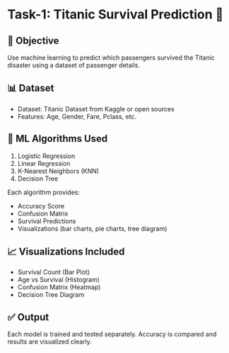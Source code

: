 # Task-1: Titanic Survival Prediction 🚢

## 📌 Objective
Use machine learning to predict which passengers survived the Titanic disaster using a dataset of passenger details.

## 📊 Dataset
- Dataset: Titanic Dataset from Kaggle or open sources
- Features: Age, Gender, Fare, Pclass, etc.

## 🧠 ML Algorithms Used
1. Logistic Regression
2. Linear Regression
3. K-Nearest Neighbors (KNN)
4. Decision Tree

Each algorithm provides:
- Accuracy Score
- Confusion Matrix
- Survival Predictions
- Visualizations (bar charts, pie charts, tree diagram)

## 📈 Visualizations Included
- Survival Count (Bar Plot)
- Age vs Survival (Histogram)
- Confusion Matrix (Heatmap)
- Decision Tree Diagram

## ✅ Output
Each model is trained and tested separately. Accuracy is compared and results are visualized clearly.



